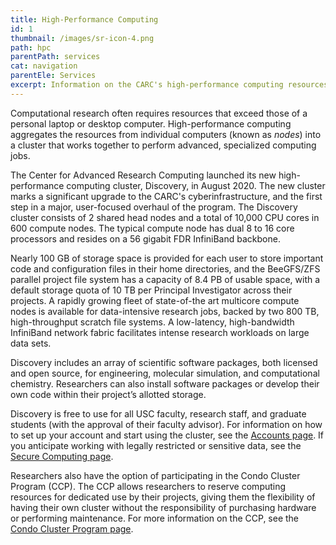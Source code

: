 ```yaml
---
title: High-Performance Computing
id: 1
thumbnail: /images/sr-icon-4.png
path: hpc
parentPath: services
cat: navigation
parentEle: Services
excerpt: Information on the CARC's high-performance computing resources and services.
---
```


Computational research often requires resources that exceed those of a personal laptop or desktop computer. High-performance computing aggregates the resources from individual computers (known as *nodes*) into a cluster that works together to perform advanced, specialized computing jobs.

The Center for Advanced Research Computing launched its new high-performance computing cluster, Discovery, in August 2020. The new cluster marks a significant upgrade to the CARC's cyberinfrastructure, and the first step in a major, user-focused overhaul of the program. The Discovery cluster consists of 2 shared head nodes and a total of 10,000 CPU cores in 600 compute nodes. The typical compute node has dual 8 to 16 core processors and resides on a 56 gigabit FDR InfiniBand backbone.

Nearly 100 GB of storage space is provided for each user to store important code and configuration files in their home directories, and the BeeGFS/ZFS parallel project file system has a capacity of 8.4 PB of usable space, with a default storage quota of 10 TB per Principal Investigator across their projects. A rapidly growing fleet of state-of-the art multicore compute nodes is available for data-intensive research jobs, backed by two 800 TB, high-throughput scratch file systems. A low-latency, high-bandwidth InfiniBand network fabric facilitates intense research workloads on large data sets.

Discovery includes an array of scientific software packages, both licensed and open source, for engineering, molecular simulation, and computational chemistry. Researchers can also install software packages or develop their own code within their project’s allotted storage.

Discovery is free to use for all USC faculty, research staff, and graduate students (with the approval of their faculty advisor). For information on how to set up your account and start using the cluster, see the [Accounts page](/user-information/accounts). If you anticipate working with legally restricted or sensitive data, see the [Secure Computing page](/services/secure-computing).

Researchers also have the option of participating in the Condo Cluster Program (CCP). The CCP allows researchers to reserve computing resources for dedicated use by their projects, giving them the flexibility of having their own cluster without the responsibility of purchasing hardware or performing maintenance. For more information on the CCP, see the [Condo Cluster Program page](/services/condo-cluster-program).
